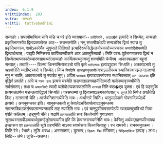 ```yaml
---
index:  6.1.9
vrittiindex:  203
sutra:  सन्यङोः
vritti:  tattvabodhini 
---
```


सन्यङोः। सप्तमीमाश्रित्य सनि यङि च परे इति व्याख्यायां-- `प्रतीषिषति,` `अटाट�ते` इत्यादि न सिध्येत्, सन्यङोः प्रकृतिभागस्यैव द्वित्वप्रसक्तेरत आह-- सन्नन्तस्येति। ननु सप्तमीपक्षेऽपि सन्यङोरेव द्वित्वं स्यान्न तु प्रकृतिभागस्य, शपोऽकारेणैव जुगुप्सते तितिक्षते इत्यादिरूपसिद्धेस्तयोरकारोच्चारणस्य `अजादेर्द्वितीयस्ये`ति द्वित्वार्थत्वात्। यद्यपि निमित्तस्य कार्यित्वस्वीकारे आट आटतुरित्यादौ। लिटि परतः पूर्वभागमात्रस्य द्वित्वं न सिध्येत्तथाप्यकारोच्चारणसामर्थ्यात्सन्यङोः कार्यित्वमभ्युपगन्तुं शक्यमिति चेन्मैवम्।अकारफलानां बहूनां सत्त्वात्। तथाहि---- दित्स्यं धित्स्यमित्यत्राऽचो यति कृते `यतोऽनावः` इत्याद्युदात्तः सिध्यति। अकाराऽभावे तु `ऋहलो`रिति ण्यतीष्टस्वरो न सिध्येत्। किंच `पिपठिषि ब्राआहृणकुलानी`त्यत्राऽल्लोपस्य स्थानिवत्त्वाज्झलन्तलक्षणो नुम् न भवति, अकाराऽभावे तु स्यादेव नुम्। अपिच `पापचक` इत्यादावल्लोपस्य स्थानिवत्त्वात् `अत उपधायाः` इति वृद्धिर्न प्रवर्तते। अपि च `यस्य हलः` इत्यत्र यस्येति सङ्घातग्रहणमहर्यीदित्यादौ यलोपव्यावृत्त्यर्थमिति सर्वसंमतम्। तथा च `अपापचिष्टे` त्यादौ यलोपोऽप्यकारफलमिति `सन्यङो` रिति षष्ठ�एव युक्ता। एवं हि यङ्लुकि प्रत्ययलक्षणेन यङन्तत्वाद्द्वित्वं सिध्यति। परसप्तम्यां तु द्वित्वस्याऽङ्गकार्यत्वात् `न लुमते` ति निषेधः प्रवर्तेतेति दिक्। दानशानौ चेति। आर्जवनिशानार्थविति भावः। अर्थान्तरे त्विति। धातुपाठोपात्ते गोपनादिरूपेऽर्थे इत्यर्थः। अननुबन्धका इति। सानुबन्धकत्वे तु केवलेऽचरितार्थत्वादऽनुबन्धस्य सन्नन्तादिवाऽकर्तृगफलाण्ण्यन्तादपि तङ् स्यादिति भावः। एवं चानुपूर्वीमात्रसाम्येऽपि भ्वादयश्चुरादिभ्यो भिन्ना एवेति फलितम्। इड्गुणौ नेति। यद्यपि `हलन्ताच्चे`ति सनः कित्त्वेनापि गुणाऽभावः सुसाधस्ततापीडभावार्थमुक्तहेतुरेवाश्रयणीय इति किं हेत्वन्तराश्रयणेनेति भावः। केचित्तु अर्थवद्ग्रहणपरिभाषया इच्छासन एव `हलन्चाच्चे`ति सूत्रे ग्रहणमिति नाऽस्य स्वार्थसनः कित्त्वमित्याहुः। रभ राभस्ये। राभस्यमुपक्रमः। लिटि रेभे। रेभाते। लुङि अरब्ध। अरप्साताम्। डुलभष्। `ड्वितः क्रिः` लप्त्रिमम्। `षिद्भिदादिभ्य` इत्यङ्। लभा। लिटि-- लेभे। लुङि--अलब्ध।

